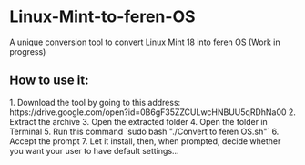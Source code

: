 # Linux-Mint-to-feren-OS
A unique conversion tool to convert Linux Mint 18 into feren OS (Work in progress)

<h2>How to use it:</h2>
1. Download the tool by going to this address: https://drive.google.com/open?id=0B6gF35ZZCULwcHNBUU5qRDhNa00
2. Extract the archive
3. Open the extracted folder
4. Open the folder in Terminal
5. Run this command `sudo bash "./Convert to feren OS.sh"`
6. Accept the prompt
7. Let it install, then, when prompted, decide whether you want your user to have default settings...
